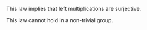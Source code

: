 This law implies that left multiplications are surjective.

This law cannot hold in a non-trivial group.

